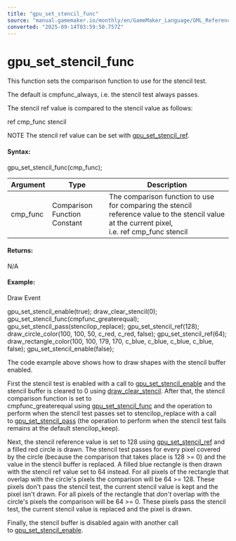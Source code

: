 ```yaml
---
title: "gpu_set_stencil_func"
source: "manual.gamemaker.io/monthly/en/GameMaker_Language/GML_Reference/Drawing/GPU_Control/gpu_set_stencil_func.htm"
converted: "2025-09-14T03:59:50.757Z"
---
```


# gpu\_set\_stencil\_func

This function sets the comparison function to use for the stencil test.

The default is cmpfunc\_always, i.e. the stencil test always passes.

The stencil ref value is compared to the stencil value as follows:

ref cmp\_func stencil

NOTE The stencil ref value can be set with [gpu\_set\_stencil\_ref](gpu_set_stencil_ref.md).

#### Syntax:

gpu\_set\_stencil\_func(cmp\_func);

| Argument | Type | Description |
| --- | --- | --- |
| cmp_func | Comparison Function Constant | The comparison function to use for comparing the stencil reference value to the stencil value at the current pixel, i.e. ref cmp_func stencil |

#### Returns:

N/A

#### Example:

Draw Event

gpu\_set\_stencil\_enable(true);
draw\_clear\_stencil(0);
gpu\_set\_stencil\_func(cmpfunc\_greaterequal);
gpu\_set\_stencil\_pass(stencilop\_replace);
gpu\_set\_stencil\_ref(128);
draw\_circle\_color(100, 100, 50, c\_red, c\_red, false);
gpu\_set\_stencil\_ref(64);
draw\_rectangle\_color(100, 100, 179, 170, c\_blue, c\_blue, c\_blue, c\_blue, false);
gpu\_set\_stencil\_enable(false);

The code example above shows how to draw shapes with the stencil buffer enabled.

First the stencil test is enabled with a call to [gpu\_set\_stencil\_enable](gpu_set_stencil_enable.md) and the stencil buffer is cleared to 0 using [draw\_clear\_stencil](../draw_clear_stencil.md). After that, the stencil comparison function is set to cmpfunc\_greaterequal using [gpu\_set\_stencil\_func](gpu_set_stencil_func.md) and the operation to perform when the stencil test passes set to stencilop\_replace with a call to [gpu\_set\_stencil\_pass](../../../../../../../GameMaker_Language/GML_Reference/Drawing/GPU_Control/gpu_set_stencil_pass.md) (the operation to perform when the stencil test fails remains at the default stencilop\_keep).

Next, the stencil reference value is set to 128 using [gpu\_set\_stencil\_ref](gpu_set_stencil_ref.md) and a filled red circle is drawn. The stencil test passes for every pixel covered by the circle (because the comparison that takes place is 128 >= 0) and the value in the stencil buffer is replaced. A filled blue rectangle is then drawn with the stencil ref value set to 64 instead. For all pixels of the rectangle that overlap with the circle's pixels the comparison will be 64 >= 128. These pixels don't pass the stencil test, the current stencil value is kept and the pixel isn't drawn. For all pixels of the rectangle that _don't_ overlap with the circle's pixels the comparison will be 64 >= 0. These pixels pass the stencil test, the current stencil value is replaced and the pixel is drawn.

Finally, the stencil buffer is disabled again with another call to [gpu\_set\_stencil\_enable](gpu_set_stencil_enable.md).
